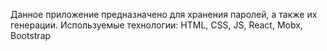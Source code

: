 Данное приложение предназначено для хранения паролей, а также их генерации.
Используемые технологии: HTML, CSS, JS, React, Mobx, Bootstrap
